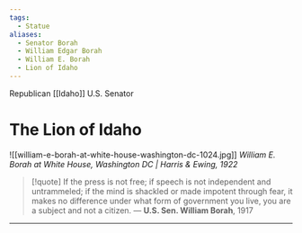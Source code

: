 ```yaml
---
tags:
  - Statue
aliases:
  - Senator Borah
  - William Edgar Borah
  - William E. Borah
  - Lion of Idaho
---
```

Republican [[Idaho]] U.S. Senator
# The Lion of Idaho

![[william-e-borah-at-white-house-washington-dc-1024.jpg]]
*William E. Borah at White House, Washington DC | Harris & Ewing, 1922*

>[!quote]
>If the press is not free; if speech is not independent and untrammeled; if the mind is shackled or made impotent through fear, it makes no difference under what form of government you live, you are a subject and not a citizen.
>— **U.S. Sen. William Borah**, 1917

---